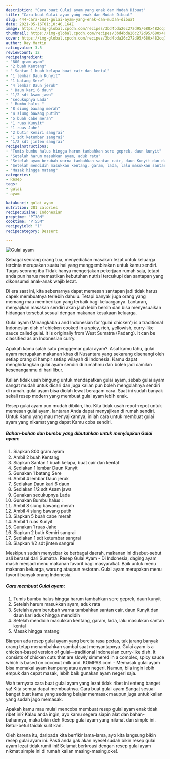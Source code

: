 ```yaml
---
description: "Cara buat Gulai ayam yang enak dan Mudah Dibuat"
title: "Cara buat Gulai ayam yang enak dan Mudah Dibuat"
slug: 444-cara-buat-gulai-ayam-yang-enak-dan-mudah-dibuat
date: 2021-05-16T01:10:40.164Z
image: https://img-global.cpcdn.com/recipes/3bd4bda26c272d95/680x482cq70/gulai-ayam-foto-resep-utama.jpg
thumbnail: https://img-global.cpcdn.com/recipes/3bd4bda26c272d95/680x482cq70/gulai-ayam-foto-resep-utama.jpg
cover: https://img-global.cpcdn.com/recipes/3bd4bda26c272d95/680x482cq70/gulai-ayam-foto-resep-utama.jpg
author: Ray Martin
ratingvalue: 3.5
reviewcount: 12
recipeingredient:
- "800 gram ayam"
- "2 buah Kentang"
- " Santan 1 buah kelapa buat cair dan kental"
- "1 lembar Daun Kunyit"
- "1 batang Sere"
- "4 lembar Daun jeruk"
- " Daun kari 6 daun"
- "1/2 sdt Asam jawa"
- "secukupnya Lada"
- " Bumbu halus "
- "8 siung bawang merah"
- "4 siung bawang putih"
- "5 buah cabe merah"
- "1 ruas Kunyit"
- "1 ruas Jahe"
- "2 butir Kemiri sangrai"
- "1 sdt ketumbar sangrai"
- "1/2 sdt jinten sangrai"
recipeinstructions:
- "Tumis bumbu halus hingga harum tambahkan sere geprek, daun kunyit"
- "Setelah harum masukkan ayam, aduk rata"
- "Setelah ayam berubah warna tambahkan santan cair, daun Kunyit dan daun kari aduk hingga mendidih"
- "Setelah mendidih masukkan kentang, garam, lada, lalu masukkan santan kental"
- "Masak hingga matang"
categories:
- Resep
tags:
- gulai
- ayam

katakunci: gulai ayam 
nutrition: 281 calories
recipecuisine: Indonesian
preptime: "PT38M"
cooktime: "PT55M"
recipeyield: "1"
recipecategory: Dessert

---
```



![Gulai ayam](https://img-global.cpcdn.com/recipes/3bd4bda26c272d95/680x482cq70/gulai-ayam-foto-resep-utama.jpg)

Sebagai seorang orang tua, menyediakan masakan lezat untuk keluarga tercinta merupakan suatu hal yang menggembirakan untuk kamu sendiri. Tugas seorang ibu Tidak hanya mengerjakan pekerjaan rumah saja, tetapi anda pun harus memastikan kebutuhan nutrisi tercukupi dan santapan yang dikonsumsi anak-anak wajib lezat.

Di era  saat ini, kita sebenarnya dapat memesan santapan jadi tidak harus capek membuatnya terlebih dahulu. Tetapi banyak juga orang yang memang mau memberikan yang terbaik bagi keluarganya. Lantaran, menyajikan masakan sendiri akan jauh lebih bersih dan bisa menyesuaikan hidangan tersebut sesuai dengan makanan kesukaan keluarga. 

Gulai ayam (Minangkabau and Indonesian for &#39;gulai chicken&#39;) is a traditional Indonesian dish of chicken cooked in a spicy, rich, yellowish, curry-like sauce called gulai. It is originally from West Sumatra (Padang). It can be classified as an Indonesian curry.

Apakah kamu salah satu penggemar gulai ayam?. Asal kamu tahu, gulai ayam merupakan makanan khas di Nusantara yang sekarang disenangi oleh setiap orang di hampir setiap wilayah di Indonesia. Kamu dapat menghidangkan gulai ayam sendiri di rumahmu dan boleh jadi camilan kesenanganmu di hari libur.

Kalian tidak usah bingung untuk mendapatkan gulai ayam, sebab gulai ayam sangat mudah untuk dicari dan juga kalian pun boleh mengolahnya sendiri di rumah. gulai ayam bisa diolah lewat beragam cara. Saat ini sudah banyak sekali resep modern yang membuat gulai ayam lebih enak.

Resep gulai ayam pun mudah dibikin, lho. Kita tidak usah repot-repot untuk memesan gulai ayam, lantaran Anda dapat menyajikan di rumah sendiri. Untuk Kamu yang mau menyajikannya, inilah cara untuk membuat gulai ayam yang nikamat yang dapat Kamu coba sendiri.

<!--inarticleads1-->

##### Bahan-bahan dan bumbu yang dibutuhkan untuk menyiapkan Gulai ayam:

1. Siapkan 800 gram ayam
1. Ambil 2 buah Kentang
1. Siapkan  Santan 1 buah kelapa, buat cair dan kental
1. Sediakan 1 lembar Daun Kunyit
1. Gunakan 1 batang Sere
1. Ambil 4 lembar Daun jeruk
1. Sediakan  Daun kari 6 daun
1. Sediakan 1/2 sdt Asam jawa
1. Gunakan secukupnya Lada
1. Gunakan  Bumbu halus :
1. Ambil 8 siung bawang merah
1. Ambil 4 siung bawang putih
1. Siapkan 5 buah cabe merah
1. Ambil 1 ruas Kunyit
1. Gunakan 1 ruas Jahe
1. Siapkan 2 butir Kemiri sangrai
1. Sediakan 1 sdt ketumbar sangrai
1. Siapkan 1/2 sdt jinten sangrai


Meskipun sudah menyebar ke berbagai daerah, makanan ini disebut-sebut asli berasal dari Sumatra. Resep Gulai Ayam - Di Indonesia, daging ayam masih menjadi menu makanan favorit bagi masyarakat. Baik untuk menu makanan keluarga, warung ataupun restoran. Gulai ayam merupakan menu favorit banyak orang Indonesia. 

<!--inarticleads2-->

##### Cara membuat Gulai ayam:

1. Tumis bumbu halus hingga harum tambahkan sere geprek, daun kunyit
1. Setelah harum masukkan ayam, aduk rata
1. Setelah ayam berubah warna tambahkan santan cair, daun Kunyit dan daun kari aduk hingga mendidih
1. Setelah mendidih masukkan kentang, garam, lada, lalu masukkan santan kental
1. Masak hingga matang


Biarpun ada resep gulai ayam yang bercita rasa pedas, tak jarang banyak orang tetap menambahkan sambal saat menyantapnya. Gulai ayam is a chicken-based version of gulai—traditional Indonesian curry-like dish. It consists of chicken cuts that are slowly simmered in a complex, spicy sauce which is based on coconut milk and. KOMPAS.com - Memasak gulai ayam bisa memakai ayam kampung atau ayam negeri. Namun, bila ingin lebih empuk dan cepat masak, lebih baik gunakan ayam negeri saja. 

Wah ternyata cara buat gulai ayam yang lezat tidak ribet ini enteng banget ya! Kita semua dapat membuatnya. Cara buat gulai ayam Sangat sesuai banget buat kamu yang sedang belajar memasak maupun juga untuk kalian yang sudah jago memasak.

Apakah kamu mau mulai mencoba membuat resep gulai ayam enak tidak ribet ini? Kalau anda ingin, ayo kamu segera siapin alat dan bahan-bahannya, maka bikin deh Resep gulai ayam yang nikmat dan simple ini. Betul-betul taidak sulit kan. 

Oleh karena itu, daripada kita berfikir lama-lama, ayo kita langsung bikin resep gulai ayam ini. Pasti anda gak akan nyesel sudah bikin resep gulai ayam lezat tidak rumit ini! Selamat berkreasi dengan resep gulai ayam nikmat simple ini di rumah kalian masing-masing,oke!.

